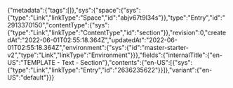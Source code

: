 {"metadata":{"tags":[]},"sys":{"space":{"sys":{"type":"Link","linkType":"Space","id":"abjv67t9l34s"}},"type":"Entry","id":"2913370150","contentType":{"sys":{"type":"Link","linkType":"ContentType","id":"section"}},"revision":0,"createdAt":"2022-06-01T02:55:18.364Z","updatedAt":"2022-06-01T02:55:18.364Z","environment":{"sys":{"id":"master-starter-v2","type":"Link","linkType":"Environment"}}},"fields":{"internalTitle":{"en-US":"TEMPLATE - Text - Section"},"contents":{"en-US":[{"sys":{"type":"Link","linkType":"Entry","id":"2636235622"}}]},"variant":{"en-US":"default"}}}